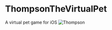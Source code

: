 # ThompsonTheVirtualPet
A virtual pet game for iOS
![Thompson]([(https://github.com/ReeseHatfield/ThompsonTheVirtualPet/blob/main/ThompsonTheVirtualPet/ThompsonTheVirtualPet/thompsonLaunchBigFized.png]))
